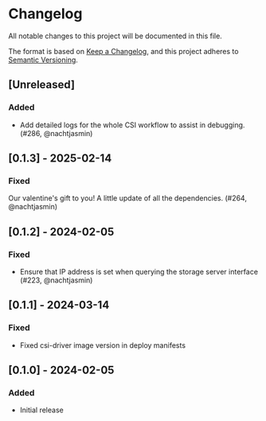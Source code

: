 # Changelog

All notable changes to this project will be documented in this file.

The format is based on [Keep a Changelog](https://keepachangelog.com/en/1.0.0/),
and this project adheres to [Semantic Versioning](https://semver.org/spec/v2.0.0.html).

## [Unreleased]

<!--
Please add your changelog entry under this comment in the correct category (Security, Fixed, Added, Changed, Deprecated, Removed - in this order).

Changelog entries are best in the following format, where scope is something like "generic client" or "lbaas/v1"
(for LBaaS API bindings). If the change isn't user-facing but still relevant enough for a changelog entry, add
"(internal)" before the scope.

* (internal)? scope: short description (pull request, author)

Some examples, more below in the actual changelog (newer entries are more likely to be good entries):
* generic client: List resources with a channel (#42, @LittleFox94)
* core/v1: added helper methods to tag resources (#122, @marioreggiori)
* (internal) generic client: add hook FilterRequestURLHook (#123, @marioreggiori)

-->

### Added

* Add detailed logs for the whole CSI workflow to assist in debugging. (#286, @nachtjasmin)

## [0.1.3] - 2025-02-14

### Fixed

Our valentine's gift to you! A little update of all the dependencies. (#264, @nachtjasmin)

## [0.1.2] - 2024-02-05

### Fixed

* Ensure that IP address is set when querying the storage server interface (#223, @nachtjasmin)

## [0.1.1] - 2024-03-14

### Fixed
* Fixed csi-driver image version in deploy manifests

## [0.1.0] - 2024-02-05

### Added
* Initial release
